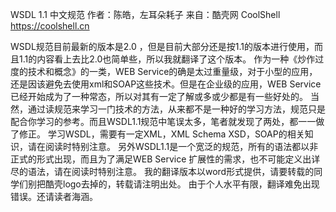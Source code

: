 WSDL 1.1 中文规范
作者：陈皓，左耳朵耗子
来自：酷壳网 CoolShell https://coolshell.cn

WSDL规范目前最新的版本是2.0 ，但是目前大部分还是按1.1的版本进行使用，而且1.1的内容看上去比2.0也简单些，所以我就翻译了这个版本。
作为一种《炒作过度的技术和概念》的一类，WEB Service的确是太过重量级，对于小型的应用，还是因该避免去使用xml和SOAP这些技术。但是在企业级的应用，WEB Service已经开始成为了一种常态，所以对其有一定了解或多或少都是有一些好处的。
当然，通过读规范来学习一门技术的方法，从来都不是一种好的学习方法，规范只是配合你学习的参考。而且WSDL1.1规范中笔误太多，笔者就发现了两处，都一一做了修正。
学习WSDL，需要有一定XML，XML Schema XSD，SOAP的相关知识，请在阅读时特别注意。
另外WSDL1.1是一个宽泛的规范，所有的语法都以非正式的形式出现，而且为了满足WEB Service 扩展性的需求，也不可能定义出详尽的语法，请在阅读时特别注意。
我的翻译版本以word形式提供，请要转载的同学们别把酷壳logo去掉的，转载请注明出处。
由于个人水平有限，翻译难免出现错误。还请读者海涵。